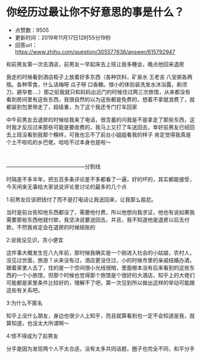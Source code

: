 # 你经历过最让你不好意思的事是什么？
- 点赞数：9505
- 更新时间：2019年11月17日12时55分19秒
- 回答url：https://www.zhihu.com/question/305577638/answer/615792947
<body>
 <p data-pid="xGdUAout">和前男友第一次去酒店，前男友一早起床去上班让我多睡会，晚点他回来退房</p>
 <p data-pid="oDpCsmRb">我走的时候看到酒店柜子上放着好多东西（各种饮料，矿泉水 王老吉 八宝粥各两瓶。各种零食，什么话梅呀 瓜子呀 口香糖。很小的体验装洗发水沐浴露，剃须刀，避孕套....）那之前我就只和妈妈出远门的时候住过两三次旅馆，从来都没有看到房间里有这些东西，我很自然的以为这些都是免费的，想着不拿就浪费了，就都装到包里带走了，超级重，为了这个我还专门打车回家</p>
 <p data-pid="XqeKAknd">中午前男友去退房的时候给我来了电话，很含蓄的问我是不是拿走了那些东西，这时我才反应过来那些可能是要收费的，我马上又打了车送回去，幸好前男友已经回去上班没看到我那个糗样，可我也忘不了前台小姐姐看我的样子 肯定觉得我真是个土不啦叽的乡巴佬，哈哈不过本身也是啦～</p>
 <p class="ztext-empty-paragraph"><br></p>
 <p data-pid="gzkzjgsI">———————————————分割线</p>
 <p data-pid="OikI0ghF">时隔差不多半年，把五百多条评论差不多都看了一遍，好的坏的，其实都能接受，今天闲来无事给大家说说评论里讨论的最多的几个点</p>
 <p data-pid="OJktagGV">1:前男友应该把钱付了而不是打电话让我送回来，让我那么尴尬。</p>
 <p data-pid="G1a4udjq">当时是前台告知他东西都没了，需要他付费，所以他想向我求证，他也有说如果我需要那些东西他就付款，我坚决说要送回去，并且，我不知道他是退房以后去付款，不然我肯定会在退房的时候结账的</p>
 <p data-pid="GcqfFGmN">2:说我没见识，贪小便宜</p>
 <p data-pid="n7c29zC-">这件事大概发生在八九年前，那时候我确实是一个刚进入社会的小姑娘，农村人，没见过世面，旅游？从来没有过，酒店更没住过，小的时候市里的亲戚结婚办酒，跟着家里人去了，住的是一个空间很小光线很暗，里面根本没有后来看到的这些东西的一个小旅馆，但那个时候也觉得那个旅馆是个很好的大酒店，知乎上的大佬们可能都是家里条件比较好的，理解不了吧，第一次见到所以做出这样的举动可能跟这些有关系吧。</p>
 <p data-pid="acyN0or7">3:为什么不匿名</p>
 <p data-pid="7aCBipg0">知乎上没什么朋友，身边也很少人上知乎，而且就算看到也一定不会知道是我，就算知道，也没太大所谓啊～</p>
 <p data-pid="sYzHXRlg">4:怪不得成为了前男友</p>
 <p data-pid="xf5tAPC8">分手是因为发现两个人不太合适，没有太多共同话题，圈子也完全不同，和平分手</p>
 <p></p>
</body>
